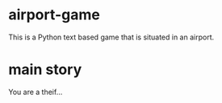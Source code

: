# airport-game
This is a Python text based game that is situated in an airport. 
# main story
You are a theif... 
